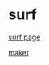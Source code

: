 # surf

[surf page](https://ilya111kudryashov.github.io/surf/)

[maket](https://drive.google.com/file/d/1IEHsvNxxRurtHJc1Ct51wYtS2HbX3K1-/view)
